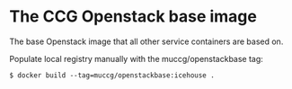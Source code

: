 The CCG Openstack base image
============================

The base Openstack image that all other service containers are based on.

Populate local registry manually with the muccg/openstackbase tag:

```
$ docker build --tag=muccg/openstackbase:icehouse .
```

